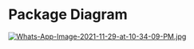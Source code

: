 # Package Diagram
[![Whats-App-Image-2021-11-29-at-10-34-09-PM.jpg](https://i.postimg.cc/bJVKYVFS/Whats-App-Image-2021-11-29-at-10-34-09-PM.jpg)](https://postimg.cc/7G7Bm94q)
